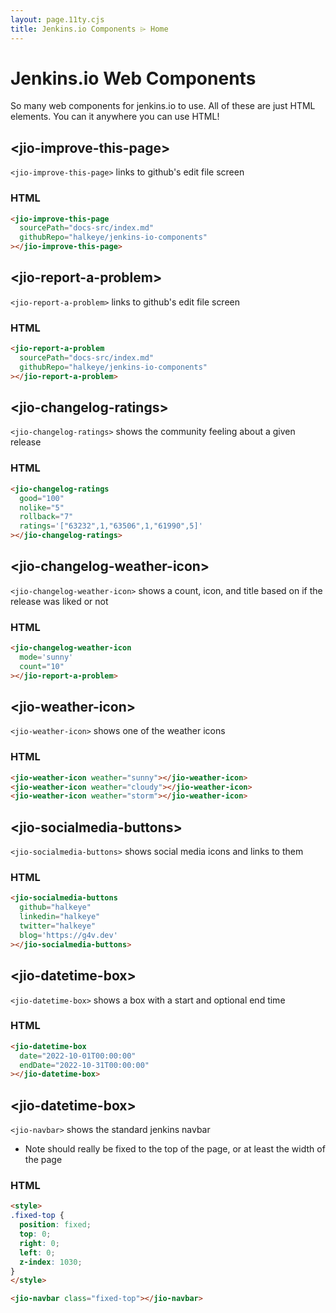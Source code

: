 ```yaml
---
layout: page.11ty.cjs
title: Jenkins.io Components ⌲ Home
---
```


# Jenkins.io Web Components


So many web components for jenkins.io to use. All of these are just HTML elements.
You can it anywhere you can use HTML!

## &lt;jio-improve-this-page>

`<jio-improve-this-page>` links to github's edit file screen

### HTML

<section class="columns">
  <div>

```html
<jio-improve-this-page
  sourcePath="docs-src/index.md"
  githubRepo="halkeye/jenkins-io-components"
></jio-improve-this-page>
```

  </div>
  <div>

<jio-improve-this-page sourcePath="docs-src/index.md" githubRepo="halkeye/jenkins-io-components"></jio-improve-this-page>

  </div>
</section>

## &lt;jio-report-a-problem>

`<jio-report-a-problem>` links to github's edit file screen

### HTML

<section class="columns">
  <div>

```html
<jio-report-a-problem
  sourcePath="docs-src/index.md"
  githubRepo="halkeye/jenkins-io-components"
></jio-report-a-problem>
```

  </div>
  <div>

<jio-report-a-problem sourcePath="docs-src/index.md" githubRepo="halkeye/jenkins-io-components"></jio-report-a-problem>

  </div>
</section>

## &lt;jio-changelog-ratings>

`<jio-changelog-ratings>` shows the community feeling about a given release

### HTML

<section class="columns">
  <div>

```html
<jio-changelog-ratings
  good="100"
  nolike="5"
  rollback="7"
  ratings='["63232",1,"63506",1,"61990",5]'
></jio-changelog-ratings>
```

  </div>
  <div>

<jio-changelog-ratings good="100" nolike="5" rollback="7" ratings='["63232",1,"63506",1,"61990",5]'></jio-changelog-ratings>

  </div>
</section>

## &lt;jio-changelog-weather-icon>

`<jio-changelog-weather-icon>` shows a count, icon, and title based on if the release was liked or not

### HTML

<section class="columns">
  <div>

```html
<jio-changelog-weather-icon
  mode='sunny'
  count="10"
></jio-report-a-problem>
```

  </div>
  <div>

<jio-changelog-weather-icon mode='sunny' count="10" ></jio-report-a-problem>

  </div>
</section>

## &lt;jio-weather-icon>

`<jio-weather-icon>` shows one of the weather icons

### HTML

<section class="columns">
  <div>

```html
<jio-weather-icon weather="sunny"></jio-weather-icon>
<jio-weather-icon weather="cloudy"></jio-weather-icon>
<jio-weather-icon weather="storm"></jio-weather-icon>
```

  </div>
  <div>

<jio-weather-icon weather="sunny"></jio-weather-icon>
<jio-weather-icon weather="cloudy"></jio-weather-icon>
<jio-weather-icon weather="storm"></jio-weather-icon>

  </div>
</section>

## &lt;jio-socialmedia-buttons>

`<jio-socialmedia-buttons>` shows social media icons and links to them

### HTML

<section class="columns">
  <div>

```html
<jio-socialmedia-buttons
  github="halkeye"
  linkedin="halkeye"
  twitter="halkeye"
  blog='https://g4v.dev'
></jio-socialmedia-buttons>
```

  </div>
  <div>

<jio-socialmedia-buttons github="halkeye" linkedin="halkeye" twitter="halkeye" blog='https://g4v.dev'></jio-socialmedia-buttons>

  </div>
</section>

## &lt;jio-datetime-box>

`<jio-datetime-box>` shows a box with a start and optional end time

### HTML

<section class="columns">
  <div>

```html
<jio-datetime-box
  date="2022-10-01T00:00:00"
  endDate="2022-10-31T00:00:00"
></jio-datetime-box>
```

  </div>
  <div>

<jio-datetime-box date="2022-10-01T00:00:00" endDate="2022-10-31T00:00:00"></jio-datetime-box>

  </div>
</section>

## &lt;jio-datetime-box>

`<jio-navbar>` shows the standard jenkins navbar

* Note should really be fixed to the top of the page, or at least the width of the page

### HTML

<section>

  <div>

```html
<style>
.fixed-top {
  position: fixed;
  top: 0;
  right: 0;
  left: 0;
  z-index: 1030;
}
</style>

<jio-navbar class="fixed-top"></jio-navbar>
```

  </div>
  <div>

<jio-navbar></jio-navbar>

  </div>
</section>
